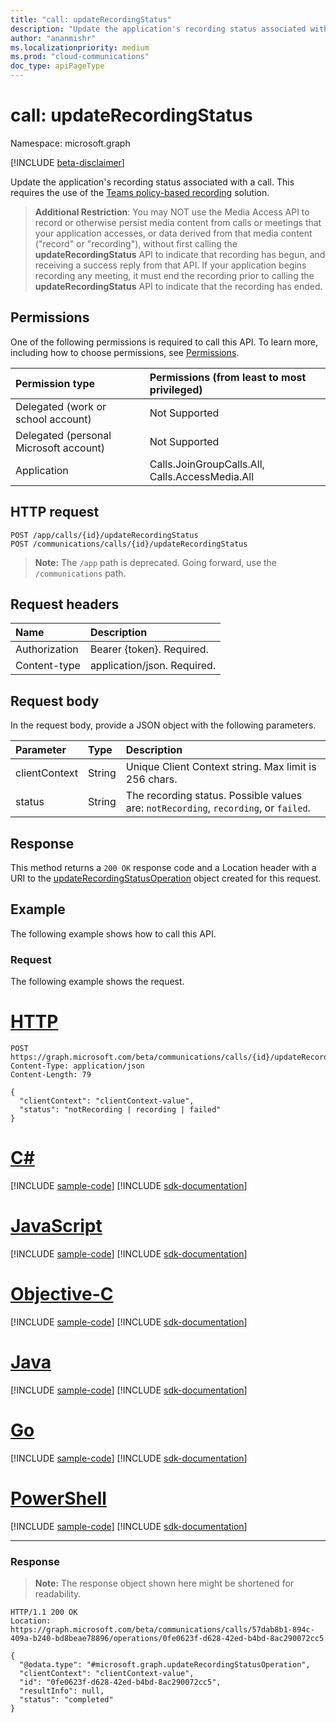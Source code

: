 ```yaml
---
title: "call: updateRecordingStatus"
description: "Update the application's recording status associated with a call."
author: "ananmishr"
ms.localizationpriority: medium
ms.prod: "cloud-communications"
doc_type: apiPageType
---
```


# call: updateRecordingStatus

Namespace: microsoft.graph

[!INCLUDE [beta-disclaimer](../../includes/beta-disclaimer.md)]

Update the application's recording status associated with a call. This requires the use of the [Teams policy-based recording](/MicrosoftTeams/teams-recording-policy) solution.

> **Additional Restriction**: You may NOT use the Media Access API to record or otherwise persist media content from calls or meetings that your application accesses, or data derived from that media content ("record" or "recording"), without first calling the **updateRecordingStatus** API to indicate that recording has begun, and receiving a success reply from that API. If your application begins recording any meeting, it must end the recording prior to calling the **updateRecordingStatus** API to indicate that the recording has ended.

## Permissions
One of the following permissions is required to call this API. To learn more, including how to choose permissions, see [Permissions](/graph/permissions-reference).

| Permission type                        | Permissions (from least to most privileged)      |
|:---------------------------------------|:-------------------------------------------------|
| Delegated (work or school account)     | Not Supported                                    |
| Delegated (personal Microsoft account) | Not Supported                                    |
| Application                            | Calls.JoinGroupCalls.All, Calls.AccessMedia.All  |

## HTTP request
<!-- { "blockType": "ignored" } -->
```http
POST /app/calls/{id}/updateRecordingStatus
POST /communications/calls/{id}/updateRecordingStatus
```
> **Note:** The `/app` path is deprecated. Going forward, use the `/communications` path.

## Request headers
| Name          | Description               |
|:--------------|:--------------------------|
| Authorization | Bearer {token}. Required. |
| Content-type | application/json. Required. |

## Request body
In the request body, provide a JSON object with the following parameters.

| Parameter       | Type    | Description                                                                           |
|:----------------|:--------|:--------------------------------------------------------------------------------------|
| clientContext   | String  | Unique Client Context string. Max limit is 256 chars.                                 |
| status          | String  | The recording status. Possible values are: `notRecording`, `recording`, or `failed`.  |

## Response
This method returns a `200 OK` response code and a Location header with a URI to the [updateRecordingStatusOperation](../resources/updaterecordingstatusoperation.md) object created for this request.

## Example
The following example shows how to call this API.

### Request
The following example shows the request.


# [HTTP](#tab/http)
<!-- {
  "blockType": "request",
  "name": "call-updateRecordingStatus"
}-->
```http
POST https://graph.microsoft.com/beta/communications/calls/{id}/updateRecordingStatus
Content-Type: application/json
Content-Length: 79

{
  "clientContext": "clientContext-value",
  "status": "notRecording | recording | failed"
}
```
# [C#](#tab/csharp)
[!INCLUDE [sample-code](../includes/snippets/csharp/call-updaterecordingstatus-csharp-snippets.md)]
[!INCLUDE [sdk-documentation](../includes/snippets/snippets-sdk-documentation-link.md)]

# [JavaScript](#tab/javascript)
[!INCLUDE [sample-code](../includes/snippets/javascript/call-updaterecordingstatus-javascript-snippets.md)]
[!INCLUDE [sdk-documentation](../includes/snippets/snippets-sdk-documentation-link.md)]

# [Objective-C](#tab/objc)
[!INCLUDE [sample-code](../includes/snippets/objc/call-updaterecordingstatus-objc-snippets.md)]
[!INCLUDE [sdk-documentation](../includes/snippets/snippets-sdk-documentation-link.md)]

# [Java](#tab/java)
[!INCLUDE [sample-code](../includes/snippets/java/call-updaterecordingstatus-java-snippets.md)]
[!INCLUDE [sdk-documentation](../includes/snippets/snippets-sdk-documentation-link.md)]

# [Go](#tab/go)
[!INCLUDE [sample-code](../includes/snippets/go/call-updaterecordingstatus-go-snippets.md)]
[!INCLUDE [sdk-documentation](../includes/snippets/snippets-sdk-documentation-link.md)]

# [PowerShell](#tab/powershell)
[!INCLUDE [sample-code](../includes/snippets/powershell/call-updaterecordingstatus-powershell-snippets.md)]
[!INCLUDE [sdk-documentation](../includes/snippets/snippets-sdk-documentation-link.md)]

---


### Response

> **Note:** The response object shown here might be shortened for readability.

<!-- {
  "blockType": "response",
  "name": "call-updateRecordingStatus",
  "truncated": true,
  "@odata.type": "microsoft.graph.updateRecordingStatusOperation"
} -->
```http
HTTP/1.1 200 OK
Location: https://graph.microsoft.com/beta/communications/calls/57dab8b1-894c-409a-b240-bd8beae78896/operations/0fe0623f-d628-42ed-b4bd-8ac290072cc5

{
  "@odata.type": "#microsoft.graph.updateRecordingStatusOperation",
  "clientContext": "clientContext-value",
  "id": "0fe0623f-d628-42ed-b4bd-8ac290072cc5",
  "resultInfo": null,
  "status": "completed"
}
```

<!-- uuid: 8fcb5dbc-d5aa-4681-8e31-b001d5168d79
2015-10-25 14:57:30 UTC -->
<!--
{
  "type": "#page.annotation",
  "description": "call: updateRecordingStatus",
  "keywords": "",
  "section": "documentation",
  "tocPath": "",
  "suppressions": [
  ]
}
-->
